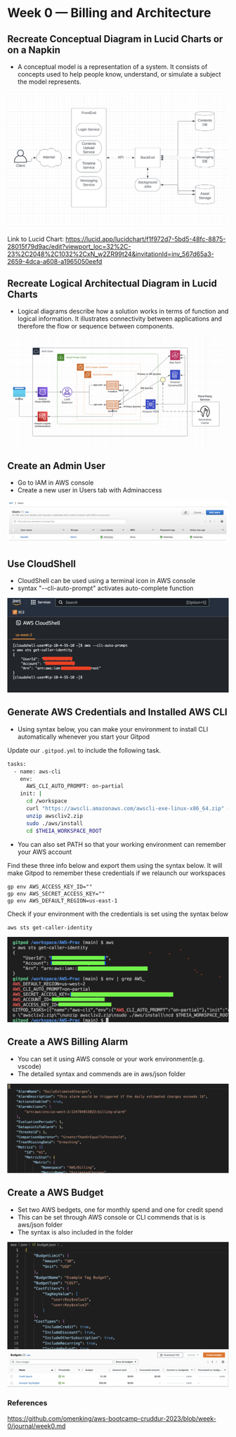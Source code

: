 # Week 0 — Billing and Architecture

## Recreate Conceptual Diagram in Lucid Charts or on a Napkin
- A conceptual model is a representation of a system. It consists of concepts used to help people know, understand, or simulate a subject the model represents.

<img src = "images/ConceptualDiagram.png" >


Link to Lucid Chart:
https://lucid.app/lucidchart/f1f972d7-5bd5-48fc-8875-28015f79d9ac/edit?viewport_loc=32%2C-23%2C2048%2C1032%2CxN_w2ZR99t24&invitationId=inv_567d65a3-2659-4dca-a608-a1965050eefd

## Recreate Logical Architectual Diagram in Lucid Charts
- Logical diagrams describe how a solution works in terms of function and logical information. It illustrates connectivity between applications and therefore the flow or sequence between components.
<img src = "images/LogicalDiagram.png" >

## Create an Admin User
- Go to IAM in AWS console
- Create a new user in Users tab with Adminaccess
<img src = "images/AdminUser.png">

## Use CloudShell
- CloudShell can be used using a terminal icon in AWS console
- syntax "--cli-auto-prompt" activates auto-complete function
<img src = "images/CloudShell.png">

## Generate AWS Credentials and Installed AWS CLI
- Using syntax below, you can make your environment to install CLI automatically whenever you start your Gitpod

Update our `.gitpod.yml` to include the following task.

```sh
tasks:
  - name: aws-cli
    env:
      AWS_CLI_AUTO_PROMPT: on-partial
    init: |
      cd /workspace
      curl "https://awscli.amazonaws.com/awscli-exe-linux-x86_64.zip" -o "awscliv2.zip"
      unzip awscliv2.zip
      sudo ./aws/install
      cd $THEIA_WORKSPACE_ROOT
```
- You can also set PATH so that your working environment can remember your AWS account 

Find these three info below and export them using the syntax below.
It will make Gitpod to remember these credentials if we relaunch our workspaces

```
gp env AWS_ACCESS_KEY_ID=""
gp env AWS_SECRET_ACCESS_KEY=""
gp env AWS_DEFAULT_REGION=us-east-1
```

Check if your environment with the credentials is set using the syntax below

```sh
aws sts get-caller-identity
```

<img src = "images/aswenv.png">

## Create a AWS Billing Alarm
- You can set it using AWS console or your work environment(e.g. vscode)
- The detailed syntax and commends are in aws/json folder

<img src = "images/billingAlarm.png" >

## Create a AWS Budget

- Set two AWS bedgets, one for monthly spend and one for credit spend
- This can be set through AWS console or CLI commends that is is aws/json folder
- The syntax is also included in the folder

<img src = "images/Budget1.png">

<img src = "images/Budget2.png">


### References

https://github.com/omenking/aws-bootcamp-cruddur-2023/blob/week-0/journal/week0.md